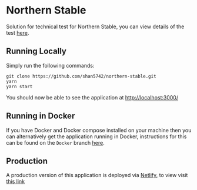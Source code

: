 # Northern Stable

Solution for technical test for Northern Stable, you can view details of the test [here](https://github.com/Northern-Stable/Front-End-Tech-Test).

## Running Locally

Simply run the following commands:

```
git clone https://github.com/shan5742/northern-stable.git
yarn
yarn start
```

You should now be able to see the application at <http://localhost:3000/>

## Running in Docker

If you have Docker and Docker compose installed on your machine then you can alternatively get the application running in Docker, instructions for this can be found on the `Docker` branch [here](https://github.com/shan5742/northern-stable/tree/docker).

## Production

A production version of this application is deployed via [Netlify](https://www.netlify.com/), to view visit [this link](https://northern-stable.netlify.app/)
